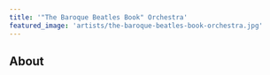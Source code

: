 ```yaml
---
title: '"The Baroque Beatles Book" Orchestra'
featured_image: 'artists/the-baroque-beatles-book-orchestra.jpg'
---
```


## About



